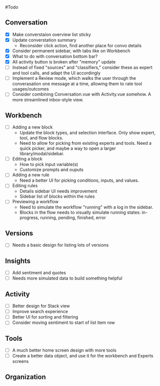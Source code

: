 #Todo

## Conversation
- [x] Make converstaion overview list sticky
- [x] Update converstation summary
    - Reconsider click action, find another place for convo details
- [x] Consider permanent sidebar, with tabs like on Workbench
- [x] What to do with conversation bottom bar?
- [x] All activity button is broken after "memory" update
- [ ] Instead of fixed "sources" and "classifiers," consider these as expert and tool calls, and adapt the UI accordingly
- [ ] Implement a Review mode, which walks the user through the converasation one message at a time, allowing them to rate tool usages/outcomes
- [ ] Consider combining Conversation.vue with Activity.vue somehow. A more streamlined inbox-style view.

## Workbench
- [ ] Adding a new block
    - Update the block types, and selection interface. Only show expert, tool, and flow blocks.
    - Need to allow for picking from existing experts and tools. Need a quick picker, and maybe a way to open a larger library/modal/sidebar.
- [ ] Editing a block
    - How to pick input variable(s)
    - Customize prompts and ouputs
- [ ] Adding a new rule
    - Need a better UI for picking conditions, inputs, and values.
- [ ] Editing rules
    - Details sidebar UI needs improvement
    - Sidebar list of blocks within the rules
- [ ] Previewing a workflow
    - Need to simulate the workflow "running" with a log in the sidebar.
    - Blocks in the flow needs to visually simulate running states: in-progress, running, pending, finished, error

## Versions
- [ ] Needs a basic design for listing lots of versions

## Insights
- [ ] Add sentiment and quotes
- [ ] Needs more simulated data to build something helpful

## Activity
- [ ] Better design for Stack view
- [ ] Improve search experience
- [ ] Better UI for sorting and filtering
- [ ] Consider moving sentiment to start of list item row

## Tools
- [ ] A much better home screen design with more tools
- [ ] Create a better data object, and use it for the workbench and Experts screens

## Organization